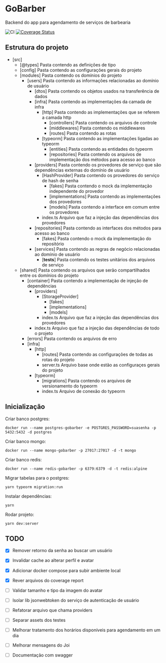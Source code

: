 # GoBarber

Backend do app para agendamento de serviços de barbearia

![CI](https://github.com/laraludwig18/gobarber-api/workflows/CI/badge.svg?branch=master)
[![Coverage Status](https://coveralls.io/repos/github/laraludwig18/gobarber-api/badge.svg?branch=ci-test)](https://coveralls.io/github/laraludwig18/gobarber-api?branch=ci-test)

## Estrutura do projeto

* [src]
  - [@types] Pasta contendo as definições de tipo
  - [config] Pasta contendo as configurações gerais do projeto
  - [modules] Pasta contendo os domínios do projeto
    - [users] Pasta contendo as informações relacionadas ao domínio de usuário
      - [dtos] Pasta contendo os objetos usados na transferência de dados
      - [infra] Pasta contendo as implementações da camada de infra
        - [http] Pasta contendo as implementações que se referem a camada http
          - [controllers] Pasta contendo os arquivos de controle
          - [middlewares] Pasta contendo os middlewares
          - [routes] Pasta contendo as rotas
        - [typeorm] Pasta contendo as implementações ligadas ao typeorm
          - [entities] Pasta contendo as entidades do typeorm
          - [repositories] Pasta contendo os arquivos de implementação dos métodos para acesso ao banco
      - [providers] Pasta contendo os provedores de serviço que são dependências externas do domínio de usuário
        - [HashProvider] Pasta contendo os provedores do serviço de hash de senha
          - [fakes] Pasta contendo o mock da implementação independente do provedor
          - [implementations] Pasta contendo as implementações dos provedores
          - [models] Pasta contendo a interface em comum entre os provedores
        - index.ts Arquivo que faz a injeção das dependências dos provedores
      - [repositories] Pasta contendo as interfaces dos métodos para acesso ao banco
        - [fakes] Pasta contendo o mock da implementação do repositório
      - [services] Pasta contendo as regras de negócio relacionadas ao domínio de usuário
        - [__tests__] Pasta contendo os testes unitários dos arquivos de serviço
  - [shared] Pasta contendo os arquivos que serão compartilhados entre os domínios do projeto
    - [container] Pasta contendo a implementação de injeção de dependências
      - [providers]
        - [StorageProvider]
          - [fakes]
          - [implementations]
          - [models]
        - index.ts Arquivo que faz a injeção das dependências dos provedores
      - index.ts Arquivo que faz a injeção das dependências de todo o projeto
    - [errors] Pasta contendo os arquivos de erro
    - [infra]
      - [http]
        - [routes] Pasta contendo as configurações de todas as rotas do projeto
        - server.ts Arquivo base onde estão as configuraçes gerais do projeto
      - [typeorm]
        - [migrations] Pasta contendo os arquivos de versionamento do typeorm
        - index.ts Arquivo de conexão do typeorm

## Inicialização

Criar banco postgres:
```
docker run --name postgres-gobarber -e POSTGRES_PASSWORD=suasenha -p 5432:5432 -d postgres
```
Criar banco mongo:
```
docker run --name mongo-gobarber -p 27017:27017 -d -t mongo
```
Criar banco redis:
```
docker run --name redis-gobarber -p 6379:6379 -d -t redis:alpine
```
Migrar tabelas para o postgres:
```
yarn typeorm migration:run
```
Instalar dependências:
```
yarn
```
Rodar projeto:
```
yarn dev:server
```

## TODO

- [x] Remover retorno da senha ao buscar um usuário
- [x] Invalidar cache ao alterar perfil e avatar
- [x] Adicionar docker compose para subir ambiente local
- [x] Rever arquivos do coverage report
- [ ] Validar tamanho e tipo da imagem do avatar
- [ ] Isolar lib jsonwebtoken do serviço de autenticação de usuário
- [ ] Refatorar arquivo que chama providers
- [ ] Separar assets dos testes
- [ ] Melhorar tratamento dos horários disponíveis para agendamento em um dia
- [ ] Melhorar mensagens do Joi
- [ ] Documentação com swagger


